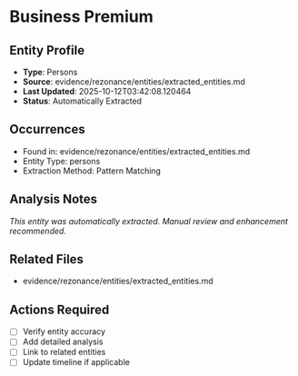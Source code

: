 # Business Premium

## Entity Profile
- **Type**: Persons
- **Source**: evidence/rezonance/entities/extracted_entities.md
- **Last Updated**: 2025-10-12T03:42:08.120464
- **Status**: Automatically Extracted

## Occurrences
- Found in: evidence/rezonance/entities/extracted_entities.md
- Entity Type: persons
- Extraction Method: Pattern Matching

## Analysis Notes
*This entity was automatically extracted. Manual review and enhancement recommended.*

## Related Files
- evidence/rezonance/entities/extracted_entities.md

## Actions Required
- [ ] Verify entity accuracy
- [ ] Add detailed analysis
- [ ] Link to related entities
- [ ] Update timeline if applicable
